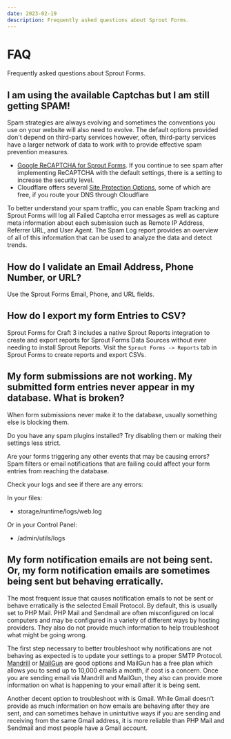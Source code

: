 ```yaml
---
date: 2023-02-19
description: Frequently asked questions about Sprout Forms.
---
```


# FAQ

Frequently asked questions about Sprout Forms.

## I am using the available Captchas but I am still getting SPAM!

Spam strategies are always evolving and sometimes the conventions you use on your website will also need to evolve. The default options provided don't depend on third-party services however, often, third-party services have a larger network of data to work with to provide effective spam prevention measures.

- [Google ReCAPTCHA for Sprout Forms](https://plugins.craftcms.com/sprout-forms-google-recaptcha). If you continue to see spam after implementing ReCAPTCHA with the default settings, there is a setting to increase the security level.
- Cloudflare offers several [Site Protection Options](https://support.cloudflare.com/hc/en-us/articles/115002059131-Understanding-your-Site-Protection-Options), some of which are free, if you route your DNS through Cloudflare

To better understand your spam traffic, you can enable Spam tracking and Sprout Forms will log all Failed Captcha error messages as well as capture meta information about each submission such as Remote IP Address, Referrer URL, and User Agent. The Spam Log report provides an overview of all of this information that can be used to analyze the data and detect trends.

## How do I validate an Email Address, Phone Number, or URL?

Use the Sprout Forms Email, Phone, and URL fields.

## How do I export my form Entries to CSV?

Sprout Forms for Craft 3 includes a native Sprout Reports integration to create and export reports for Sprout Forms Data Sources without ever needing to install Sprout Reports. Visit the `Sprout Forms -> Reports` tab in Sprout Forms to create reports and export CSVs.

## My form submissions are not working. My submitted form entries never appear in my database. What is broken?

When form submissions never make it to the database, usually something else is blocking them.

Do you have any spam plugins installed? Try disabling them or making their settings less strict.

Are your forms triggering any other events that may be causing errors? Spam filters or email notifications that are failing could affect your form entries from reaching the database.

Check your logs and see if there are any errors:

In your files:

- storage/runtime/logs/web.log

Or in your Control Panel:

- /admin/utils/logs

## My form notification emails are not being sent. Or, my form notification emails are sometimes being sent but behaving erratically.

The most frequent issue that causes notification emails to not be sent or behave erratically is the selected Email Protocol. By default, this is usually set to PHP Mail. PHP Mail and Sendmail are often misconfigured on local computers and may be configured in a variety of different ways by hosting providers. They also do not provide much information to help troubleshoot what might be going wrong.

The first step necessary to better troubleshoot why notifications are not behaving as expected is to update your settings to a proper SMTP Protocol. [Mandrill](https://mandrill.com/) or [MailGun](https://www.mailgun.com/) are good options and MailGun has a free plan which allows you to send up to 10,000 emails a month, if cost is a concern. Once you are sending email via Mandrill and MailGun, they also can provide more information on what is happening to your email after it is being sent.

Another decent option to troubleshoot with is Gmail. While Gmail doesn't provide as much information on how emails are behaving after they are sent, and can sometimes behave in unintuitive ways if you are sending and receiving from the same Gmail address, it is more reliable than PHP Mail and Sendmail and most people have a Gmail account.
